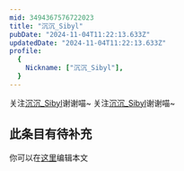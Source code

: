 ```yaml
---
mid: 3494367576722023
title: "沉沉_Sibyl"
pubDate: "2024-11-04T11:22:13.633Z"
updatedDate: "2024-11-04T11:22:13.633Z"
profile:
  {
    Nickname: ["沉沉_Sibyl"],
  }
---
```


关注[沉沉_Sibyl](https://space.bilibili.com/3494367576722023)谢谢喵~ 关注[沉沉_Sibyl](https://space.bilibili.com/3494367576722023)谢谢喵~

## 此条目有待补充
你可以在[这里](https://github.com/Yuhanawa/VTuber.ICU-Content/edit/master/v/沉沉_Sibyl/index.md)编辑本文
